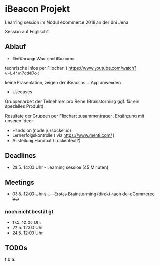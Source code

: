 ﻿# iBeacon Projekt
Learning session im Modul eCommerce 2018 an der Uni Jena

Session auf Englisch?


## Ablauf
* Einführung: Was sind iBeacons

 technische Infos per Flipchart ( https://www.youtube.com/watch?v=L44m7otNI7o )

 keine Präsentation, zeigen der iBeacons + App anwenden

* Usecases

Gruppenarbeit der Teilnehmer pro Reihe (Brainstorming ggf. für ein spezielles Produkt)

Resultate der Gruppen per Flipchart zusammentragen, Ergänzung mit unseren Ideen

* Hands on (node.js /socket.io)
* Lernerfolgskontrolle ( via https://www.menti.com/ )
* Austeilung Handout (Lückentext?)

## Deadlines
* 29.5. 14:00 Uhr - Learning session (45 Minuten)

## Meetings
* ~~03.5. 12:00 Uhr s.t. - Erstes Brainstorming (direkt nach der eCommerce VL)~~

### noch nicht bestätigt
* 17.5. 12:00 Uhr
* 22.5. 12:00 Uhr
* 24.5. 12:00 Uhr

## TODOs
t.b.a.
